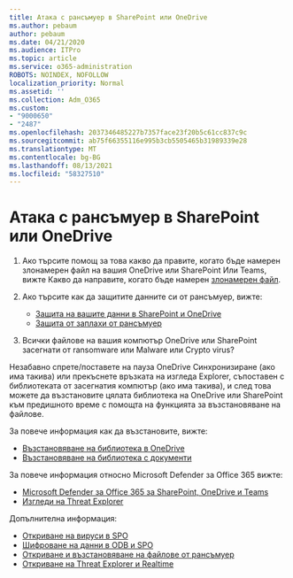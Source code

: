 ```yaml
---
title: Атака с рансъмуер в SharePoint или OneDrive
ms.author: pebaum
author: pebaum
ms.date: 04/21/2020
ms.audience: ITPro
ms.topic: article
ms.service: o365-administration
ROBOTS: NOINDEX, NOFOLLOW
localization_priority: Normal
ms.assetid: ''
ms.collection: Adm_O365
ms.custom:
- "9000650"
- "2487"
ms.openlocfilehash: 2037346485227b7357face23f20b5c61cc837c9c
ms.sourcegitcommit: ab75f66355116e995b3cb5505465b31989339e28
ms.translationtype: MT
ms.contentlocale: bg-BG
ms.lasthandoff: 08/13/2021
ms.locfileid: "58327510"
---
```

# <a name="ransomware-attack-in-sharepoint-or-onedrive"></a>Атака с рансъмуер в SharePoint или OneDrive

1.  Ако търсите помощ за това какво да правите, когато бъде намерен злонамерен файл на вашия OneDrive или SharePoint Или Teams, вижте Какво да направите, когато бъде намерен [злонамерен файл](https://support.office.com/en-ie/article/what-to-do-when-a-malicious-file-is-found-in-sharepoint-online-onedrive-or-microsoft-teams-01e902ad-a903-4e0f-b093-1e1ac0c37ad2).
2. Ако търсите как да защитите данните си от рансъмуер, вижте:
    - [Защита на вашите данни в SharePoint и OneDrive](https://docs.microsoft.com/sharepoint/safeguarding-your-data) 
    - [Защита от заплахи от рансъмуер](https://docs.microsoft.com/windows/security/threat-protection/intelligence/ransomware-malware)    

3.  Всички файлове на вашия компютър OneDrive или SharePoint засегнати от ransomware или Malware или Crypto virus? 

Незабавно спрете/поставете на пауза OneDrive Синхронизиране (ако има такива) или прекъснете връзката на изгледа Explorer, съпоставен с библиотеката от засегнатия компютър (ако има такива), и след това можете да възстановите цялата библиотека на OneDrive или SharePoint към предишното време с помощта на функцията за възстановяване на файлове. 

За повече информация как да възстановите, вижте:

- [Възстановяване на библиотека в OneDrive](https://support.office.com/article/restore-your-onedrive-fa231298-759d-41cf-bcd0-25ac53eb8a150)
- [Възстановяване на библиотека с документи](https://support.office.com/article/restore-a-document-library-317791c3-8bd0-4dfd-8254-3ca90883d39a)

За повече информация относно Microsoft Defender за Office 365 вижте:
- [Microsoft Defender за Office 365 за SharePoint, OneDrive и Teams](https://docs.microsoft.com/microsoft-365/security/office-365-security/atp-for-spo-odb-and-teams)
- [Изгледи на Threat Explorer](https://docs.microsoft.com/microsoft-365/security/office-365-security/threat-explorer-views)

Допълнителна информация:

- [Откриване на вируси в SPO](https://docs.microsoft.com/microsoft-365/security/office-365-security/virus-detection-in-spo)</br>
- [Шифроване на данни в ODB и SPO](https://docs.microsoft.com/microsoft-365/compliance/data-encryption-in-odb-and-spo)</br>
- [Откриване и възстановяване на файлове от рансъмуер](https://support.office.com/article/Ransomware-detection-and-recovering-your-files-0d90ec50-6bfd-40f4-acc7-b8c12c73637f)</br>
- [Откриване на Threat Explorer и Realtime](https://docs.microsoft.com/microsoft-365/security/office-365-security/threat-explorer-views)